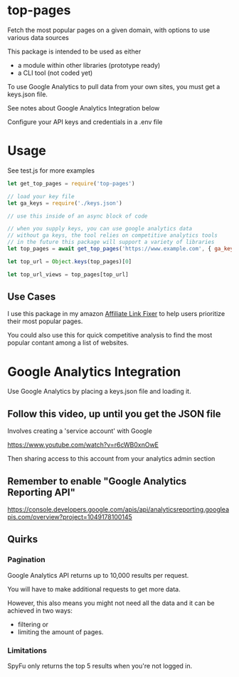 # top-pages
Fetch the most popular pages on a given domain, with options to use various data sources

This package is intended to be used as either
- a module within other libraries (prototype ready)
- a CLI tool (not coded yet)

To use Google Analytics to pull data from your own sites, you must get a keys.json file.

See notes about Google Analytics Integration below

Configure your API keys and credentials in a .env file

# Usage

See test.js for more examples

```javascript
let get_top_pages = require('top-pages')

// load your key file
let ga_keys = require('./keys.json')

// use this inside of an async block of code

// when you supply keys, you can use google analytics data
// without ga keys, the tool relies on competitive analytics tools
// in the future this package will support a variety of libraries
let top_pages = await get_top_pages('https://www.example.com', { ga_keys: ga_keys })

let top_url = Object.keys(top_pages)[0]

let top_url_views = top_pages[top_url]

```

## Use Cases

I use this package in my amazon [Affiliate Link Fixer](https://affiliatelinkfixer.com/) to help users prioritize their most popular pages.

You could also use this for quick competitive analysis to find the most popular contant among a list of websites.

# Google Analytics Integration
Use Google Analytics by placing a keys.json file and loading it.

## Follow this video, up until you get the JSON file

Involves creating a 'service account' with Google

https://www.youtube.com/watch?v=r6cWB0xnOwE

Then sharing access to this account from your analytics admin section

## Remember to enable "Google Analytics Reporting API"

https://console.developers.google.com/apis/api/analyticsreporting.googleapis.com/overview?project=1049178100145


## Quirks

### Pagination

Google Analytics API returns up to 10,000 results per request.

You will have to make additional requests to get more data. 

However, this also means you might not need all the data and it can be achieved in two ways: 
- filtering or 
- limiting the amount of pages.

### Limitations

SpyFu only returns the top 5 results when you're not logged in.

